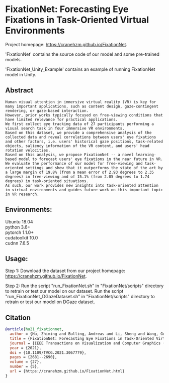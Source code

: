 # FixationNet: Forecasting Eye Fixations in Task-Oriented Virtual Environments
Project homepage: https://cranehzm.github.io/FixationNet.


'FixationNet' contains the source code of our model and some pre-trained models.  


'FixationNet_Unity_Example' contains an example of running FixationNet model in Unity.


## Abstract
```
Human visual attention in immersive virtual reality (VR) is key for many important applications, such as content design, gaze-contingent rendering, or gaze-based interaction.
However, prior works typically focused on free-viewing conditions that have limited relevance for practical applications.
We first collect eye tracking data of 27 participants performing a visual search task in four immersive VR environments.
Based on this dataset, we provide a comprehensive analysis of the collected data and reveal correlations between users' eye fixations and other factors, i.e. users' historical gaze positions, task-related objects, saliency information of the VR content, and users' head rotation velocities.
Based on this analysis, we propose FixationNet -- a novel learning-based model to forecast users' eye fixations in the near future in VR.
We evaluate the performance of our model for free-viewing and task-oriented settings and show that it outperforms the state of the art by a large margin of 19.8% (from a mean error of 2.93 degrees to 2.35 degrees) in free-viewing and of 15.1% (from 2.05 degrees to 1.74 degrees) in task-oriented situations.
As such, our work provides new insights into task-oriented attention in virtual environments and guides future work on this important topic in VR research.
```	


## Environments:
Ubuntu 18.04  
python 3.6+  
pytorch 1.1.0+  
cudatoolkit 10.0  
cudnn 7.6.5


## Usage:
Step 1: Download the dataset from our project homepage: https://cranehzm.github.io/FixationNet.

Step 2: Run the script "run_FixationNet.sh" in "FixationNet/scripts" directory to retrain or test our model on our dataset.
		Run the script "run_FixationNet_DGazeDataset.sh" in "FixationNet/scripts" directory to retrain or test our model on DGaze dataset.

## Citation
```bibtex
@article{hu21_fixationnet,
  author = {Hu, Zhiming and Bulling, Andreas and Li, Sheng and Wang, Guoping},
  title = {FixationNet: Forecasting Eye Fixations in Task-Oriented Virtual Environments},
  journal = {IEEE Transactions on Visualization and Computer Graphics (TVCG)},
  year = {2021},
  doi = {10.1109/TVCG.2021.3067779},
  pages = {2681--2690},
  volume = {27},
  number = {5},
  url = {https://cranehzm.github.io/FixationNet.html}
}
```
